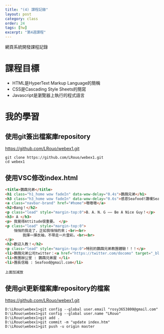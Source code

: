 ```yaml
---
title: "(4) 課程記錄"
layout: post
category: class
order: 24
tags: [hw]
excerpt: "第4週課程"
---
```

網頁系統開發課程記錄


# 課程目標
- HTML是HyperText Markup Language的簡稱
- CSS是Cascading Style Sheets的簡寫
- Javascript是瀏覽器上執行的程式語言

# 我的學習

## 使用git簽出檔案庫repository
https://github.com/LRouo/webex1.git
```
git clone https://github.com/LRouo/webex1.git
cd webex1
```

## 使用VSC修改index.html
```html
<title>鸚鵡兄弟</title>
<h1 class="h1_home wow fadeIn" data-wow-delay="0.4s">鸚鵡兄弟</h1>
<h3 class="h3_home wow fadeIn" data-wow-delay="0.6s">感恩Seafood!讚嘆Seafood!</h3>
<a class="navbar-brand" href="#home">嗷嗷嗷</a>
<h2>Bang！</h2>
<p class="lead" style="margin-top:0">B．A．N．G —— Be A Nice Guy！</p>
<h3> A </h3>
<p> 我覺得Attitude很重要。 </p> 
<p class="lead" style="margin-top:0">
  	悄悄的我走了，正如我悄悄的來；<br><br>
		我揮一揮衣袖，不帶走一片雲彩。<br><br>
</p>
<h2>歡迎入教！</h2>
<p class="lead" style="margin-top:0">特別的鸚鵡兄弟教團體驗！！！</p>
<li>鸚鵡兄弟公司twitter：<a href="https://twitter.com/docomo" target="_blank">嗷嗷</a></li>
<li>教團辦公室 : 鸚鵡兄弟屋 </li>
<li>團長信箱 : Seafood@gmail.com</li>
```
```
上面加減放
```

## 使用git更新檔案庫repository的檔案
https://github.com/LRouo/webex1.git
```
D:\LRouo\webex1>git config --global user.email "rosy3653800@gmail.com"
D:\LRouo\webex1>git config --global user.name "LRouo"
D:\LRouo\webex1>git add .
D:\LRouo\webex1>git commit -m "update index.htm"
D:\LRouo\webex1>git push -u origin master
```

[1]: https://github.com/        "GitHub"
[2]: https://pages.github.com/  "GitHub Pages"
[3]: https://jekyllrb.com/      "Jekyll"
[4]: http://markdown.tw         "Markdown文件"
[5]: http://dillinger.io/       "Dillinger"
